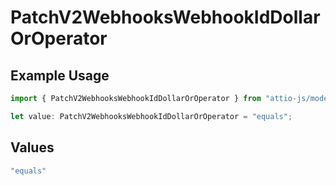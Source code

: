 # PatchV2WebhooksWebhookIdDollarOrOperator

## Example Usage

```typescript
import { PatchV2WebhooksWebhookIdDollarOrOperator } from "attio-js/models/operations";

let value: PatchV2WebhooksWebhookIdDollarOrOperator = "equals";
```

## Values

```typescript
"equals"
```